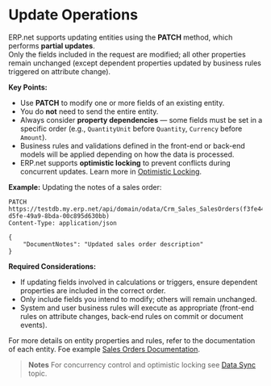 # Update Operations

ERP.net supports updating entities using the **PATCH** method, which performs **partial updates**.  
Only the fields included in the request are modified; all other properties remain unchanged (except dependent properties updated by business rules triggered on attribute change).

**Key Points:**

- Use **PATCH** to modify one or more fields of an existing entity.  
- You do **not** need to send the entire entity.  
- Always consider **property dependencies** — some fields must be set in a specific order (e.g., `QuantityUnit` before `Quantity`, `Currency` before `Amount`).  
- Business rules and validations defined in the front-end or back-end models will be applied depending on how the data is processed.
- ERP.net supports **optimistic locking** to prevent conflicts during concurrent updates. Learn more in [Optimistic Locking](https://docs.erp.net/dev/domain-api/data-sync/optimistic-locking.html).


**Example:** Updating the notes of a sales order:

```
PATCH https://testdb.my.erp.net/api/domain/odata/Crm_Sales_SalesOrders(f3fe442a-d5fe-49a9-8bda-00c895d630bb)
Content-Type: application/json

{
    "DocumentNotes": "Updated sales order description"
}
```

**Required Considerations:**

- If updating fields involved in calculations or triggers, ensure dependent properties are included in the correct order.  
- Only include fields you intend to modify; others will remain unchanged.  
- System and user business rules will execute as appropriate (front-end rules on attribute changes, back-end rules on commit or document events).

For more details on entity properties and rules, refer to the documentation of each entity. Foe example [Sales Orders Documentation](https://docs.erp.net/model/entities/Crm.Sales.SalesOrders.html).


>**Notes** For concurrency control and optimistic locking see [Data Sync](../data-sync/index.md) topic.
